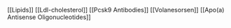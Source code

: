 [[Lipids]]
[[Ldl-cholesterol]]
[[Pcsk9 Antibodies]]
[[Volanesorsen]]
[[Apo(a) Antisense Oligonucleotides]]
